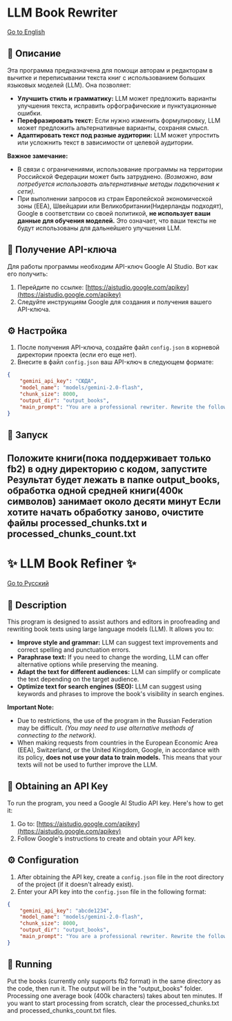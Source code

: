 # LLM Book Rewriter

[Go to English](#english)

## 📖 Описание

Эта программа предназначена для помощи авторам и редакторам в вычитке и переписывании текста книг с использованием больших языковых моделей (LLM). Она позволяет:

*   **Улучшить стиль и грамматику:** LLM может предложить варианты улучшения текста, исправить орфографические и пунктуационные ошибки.
*   **Перефразировать текст:** Если нужно изменить формулировку, LLM может предложить альтернативные варианты, сохраняя смысл.
*   **Адаптировать текст под разные аудитории:** LLM может упростить или усложнить текст в зависимости от целевой аудитории.

**Важное замечание:**

*   В связи с ограничениями, использование программы на территории Российской Федерации может быть затруднено. *(Возможно, вам потребуется использовать альтернативные методы подключения к сети).*
*   При выполнении запросов из стран Европейской экономической зоны (EEA), Швейцарии или Великобритании(Нидерланды подходят), Google в соответствии со своей политикой, **не использует ваши данные для обучения моделей.** Это означает, что ваши тексты не будут использованы для дальнейшего улучшения LLM.

## 🔑 Получение API-ключа

Для работы программы необходим API-ключ Google AI Studio.  Вот как его получить:

1.  Перейдите по ссылке: [https://aistudio.google.com/apikey](https://aistudio.google.com/apikey)
2.  Следуйте инструкциям Google для создания и получения вашего API-ключа.

## ⚙️ Настройка

1.  После получения API-ключа, создайте файл `config.json` в корневой директории проекта (если его еще нет).
2.  Внесите в файл `config.json` ваш API-ключ в следующем формате:

```json
{
    "gemini_api_key": "СЮДА",
    "model_name": "models/gemini-2.0-flash",
    "chunk_size": 8000,
    "output_dir": "output_books",
    "main_prompt": "You are a professional rewriter. Rewrite the following text fragment according to the client's instructions below.\n\nClient's instructions:\n1. Correct any spelling mistakes and typos.\n2. Correct punctuation.\n3. Do not change any names/words you aren't sure about\n4. Do not change anything else."
}
```

## 🚀 Запуск

Положите книги(пока поддерживает только fb2) в одну директорию с кодом, запустите
Результат будет лежать в папке output_books, обработка одной средней книги(400к символов) занимает около десяти минут
Если хотите начать обработку заново, очистите файлы processed_chunks.txt и processed_chunks_count.txt
---

<a name="english"></a>

# ✨ LLM Book Refiner ✨

[Go to Русский](#русский)

## 📖 Description

This program is designed to assist authors and editors in proofreading and rewriting book texts using large language models (LLM). It allows you to:

*   **Improve style and grammar:** LLM can suggest text improvements and correct spelling and punctuation errors.
*   **Paraphrase text:** If you need to change the wording, LLM can offer alternative options while preserving the meaning.
*   **Adapt the text for different audiences:** LLM can simplify or complicate the text depending on the target audience.
*   **Optimize text for search engines (SEO):** LLM can suggest using keywords and phrases to improve the book's visibility in search engines.

**Important Note:**

*   Due to restrictions, the use of the program in the Russian Federation may be difficult. *(You may need to use alternative methods of connecting to the network).*
*   When making requests from countries in the European Economic Area (EEA), Switzerland, or the United Kingdom, Google, in accordance with its policy, **does not use your data to train models.** This means that your texts will not be used to further improve the LLM.

## 🔑 Obtaining an API Key

To run the program, you need a Google AI Studio API key. Here's how to get it:

1.  Go to: [https://aistudio.google.com/apikey](https://aistudio.google.com/apikey)
2.  Follow Google's instructions to create and obtain your API key.

## ⚙️ Configuration

1.  After obtaining the API key, create a `config.json` file in the root directory of the project (if it doesn't already exist).
2.  Enter your API key into the `config.json` file in the following format:

```json
{
    "gemini_api_key": "abcde1234",
    "model_name": "models/gemini-2.0-flash",
    "chunk_size": 8000,
    "output_dir": "output_books",
    "main_prompt": "You are a professional rewriter. Rewrite the following text fragment according to the client's instructions below.\n\nClient's instructions:\n1. Correct any spelling mistakes and typos.\n2. Correct punctuation.\n3. Do not change any names/words you aren't sure about\n4. Do not change anything else."
}
```

## 🚀 Running

Put the books (currently only supports fb2 format) in the same directory as the code, then run it.
The output will be in the "output_books" folder. Processing one average book (400k characters) takes about ten minutes.
If you want to start processing from scratch, clear the processed_chunks.txt and processed_chunks_count.txt files.
